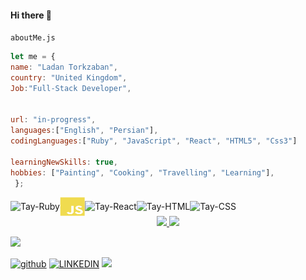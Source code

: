 #### Hi there 👋
 `aboutMe.js`

```js
let me = {
name: "Ladan Torkzaban",
country: "United Kingdom",
Job:"Full-Stack Developer",
  

url: "in-progress",
languages:["English", "Persian"],
codingLanguages:["Ruby", "JavaScript", "React", "HTML5", "Css3"]

learningNewSkills: true,
hobbies: ["Painting", "Cooking", "Travelling", "Learning"],
 };
```
                                          
<!--
**ladantork/ladantork** is a ✨ _special_ ✨ repository because its `README.md` (this file) appears on your GitHub profile.

-->
<table>
 <img align="center" alt="Tay-Ruby" height="30" width="40" src="https://cdn.jsdelivr.net/gh/devicons/devicon/icons/ruby/ruby-original.svg">
 <img align="center" alt="Tay-Js" height="30" width="40" src="https://raw.githubusercontent.com/devicons/devicon/master/icons/javascript/javascript-plain.svg">
 <img align="center" alt ="Tay-React" height="30" width="40" src="https://cdn.jsdelivr.net/gh/devicons/devicon/icons/react/react-original.svg">
 <img align="center" alt="Tay-HTML" height="30" width="40" src="https://cdn.jsdelivr.net/gh/devicons/devicon/icons/html5/html5-original.svg">
 <img align="center" alt="Tay-CSS" height="30" width="40"  src="https://cdn.jsdelivr.net/gh/devicons/devicon/icons/css3/css3-original.svg">
 <div align="center">
  <a href="http://www.github.com/ladan">
    <img height="150em" src="https://github-readme-stats.vercel.app/api?username=ladantork&show_icons=true&theme=dracula&include_all_commits=true"/>
    <img height="150em" src="https://github-readme-stats.vercel.app/api/top-langs/?username=ladantork&layout=compact&theme=dracula&langs_count=7"/>
  </a>

</div>

![](https://komarev.com/ghpvc/?username=your-github-ladantork&color=dc143c)


[![github](https://img.shields.io/badge/GitHubCV-000000?style=for-the-badge&logo=GitHub&logoColor=white)](https://github.com/ladantork/CV)
[![LINKEDIN](https://img.shields.io/badge/LinkedIn-0077B5?style=for-the-badge&logo=linkedin&logoColor=white)](https://www.linkedin.com/in/ladan-torkzaban-97867259/)
  <a href="https://www.codewars.com/users/ladantork" target="_blank"><img src="https://img.shields.io/badge/Codewars-B1361E?style=for-the-badge&logo=Codewars&logoColor=white" target="_blank"></a>
  </table>

